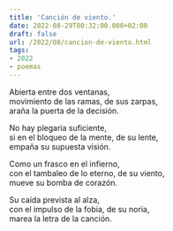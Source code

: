 ```yaml
---
title: 'Canción de viento.'
date: 2022-08-29T00:32:00.000+02:00
draft: false
url: /2022/08/cancion-de-viento.html
tags: 
- 2022
- poemas
---
```


Abierta entre dos ventanas,  
movimiento de las ramas, de sus zarpas,  
araña la puerta de la decisión.  

No hay plegaria suficiente,  
si en el bloqueo de la mente, de su lente,  
empaña su supuesta visión.  

Como un frasco en el infierno,  
con el tambaleo de lo eterno, de su viento,   
mueve su bomba de corazón.  

Su caída prevista al alza,  
con el impulso de la fobia, de su noria,  
marea la letra de la canción.  